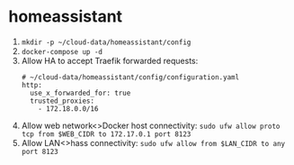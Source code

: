 # homeassistant

1. `mkdir -p ~/cloud-data/homeassistant/config`
1. `docker-compose up -d`
1. Allow HA to accept Traefik forwarded requests:
    ```
    # ~/cloud-data/homeassistant/config/configuration.yaml
    http:
      use_x_forwarded_for: true
      trusted_proxies:
        - 172.18.0.0/16
    ```
1. Allow web network<>Docker host connectivity: `sudo ufw allow proto tcp from $WEB_CIDR to 172.17.0.1 port 8123`
1. Allow LAN<>hass connectivity: `sudo ufw allow from $LAN_CIDR to any port 8123`
